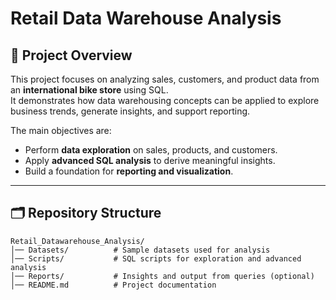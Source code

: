 # Retail Data Warehouse Analysis  

## 📌 Project Overview  
This project focuses on analyzing sales, customers, and product data from an **international bike store** using SQL.  
It demonstrates how data warehousing concepts can be applied to explore business trends, generate insights, and support reporting.  

The main objectives are:  
- Perform **data exploration** on sales, products, and customers.  
- Apply **advanced SQL analysis** to derive meaningful insights.  
- Build a foundation for **reporting and visualization**.  

---

## 🗂️ Repository Structure  

```text
Retail_Datawarehouse_Analysis/
│── Datasets/          # Sample datasets used for analysis  
│── Scripts/           # SQL scripts for exploration and advanced analysis  
│── Reports/           # Insights and output from queries (optional)  
│── README.md          # Project documentation  

